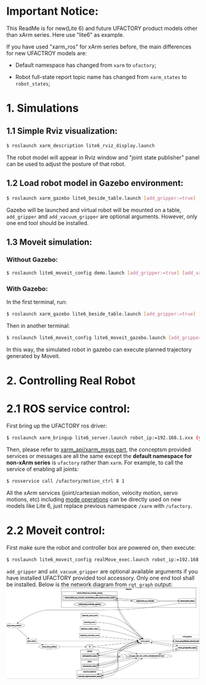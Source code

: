 # Important Notice:
This ReadMe is for new(Lite 6) and future UFACTORY product models other than xArm series. Here use "lite6" as example.  

If you have used "xarm_ros" for xArm series before, the main differences for new UFACTROY models are:  

* Default namespace has changed from `xarm` to `ufactory`;  

* Robot full-state report topic name has changed from `xarm_states` to `robot_states`;   


# 1. Simulations

## 1.1 Simple Rviz visualization:  
```bash
$ roslaunch xarm_description lite6_rviz_display.launch
```
The robot model will appear in Rviz window and "joint state publisher" panel can be used to adjust the posture of that robot.  


## 1.2 Load robot model in Gazebo environment:
```bash
$ roslaunch xarm_gazebo lite6_beside_table.launch [add_gripper:=true] [add_vacuum_gripper:=true] 
```
Gazebo will be launched and virtual robot will be mounted on a table, `add_gripper` and `add_vacuum_gripper` are optional arguments. However, only one end tool should be installed.  

## 1.3 Moveit simulation:

### Without Gazebo:
```bash
$ roslaunch lite6_moveit_config demo.launch [add_gripper:=true] [add_vacuum_gripper:=true]
```
### With Gazebo:
In the first terminal, run:
```bash
$ roslaunch xarm_gazebo lite6_beside_table.launch [add_gripper:=true] [add_vacuum_gripper:=true] 
```
Then in another terminal:
```bash
$ roslaunch lite6_moveit_config lite6_moveit_gazebo.launch [add_gripper:=true] [add_vacuum_gripper:=true] 
```
In this way, the simulated robot in gazebo can execute planned trajectory generated by Moveit. 


# 2. Controlling Real Robot

# 2.1 ROS service control:
First bring up the UFACTORY ros driver:
```bash
$ roslaunch xarm_bringup lite6_server.launch robot_ip:=192.168.1.xxx (your robot IP)
```
Then, please refer to [xarm_api/xarm_msgs part](https://github.com/xArm-Developer/xarm_ros#57-xarm_apixarm_msgs), the conceptsm provided services or messages are all the same except the **default namespace for non-xArm series** is `ufactory` rather than `xarm`. For example, to call the service of enabling all joints:
```bash
$ rosservice call /ufactory/motion_ctrl 8 1
```
All the xArm services (joint/cartesian motion, velocity motion, servo motions, etc) including [mode operations](https://github.com/xArm-Developer/xarm_ros#6-mode-change) can be directly used on new models like Lite 6, just replace previous namespace `/xarm` with `/ufactory`. 

# 2.2 Moveit control:
First make sure the robot and controller box are powered on, then execute:
```bash
$ roslaunch lite6_moveit_config realMove_exec.launch robot_ip:=192.168.1.xxx [add_gripper:=true] [add_vacuum_gripper:=true]
```
`add_gripper` and `add_vacuum_gripper` are optional available arguments if you have installed UFACTORY provided tool accessory. Only one end tool shall be installed. Below is the network diagram from `rqt_graph` output:
![uf_moveit_rqt_graph](./doc/uf_moveit_rqt_graph.png) 